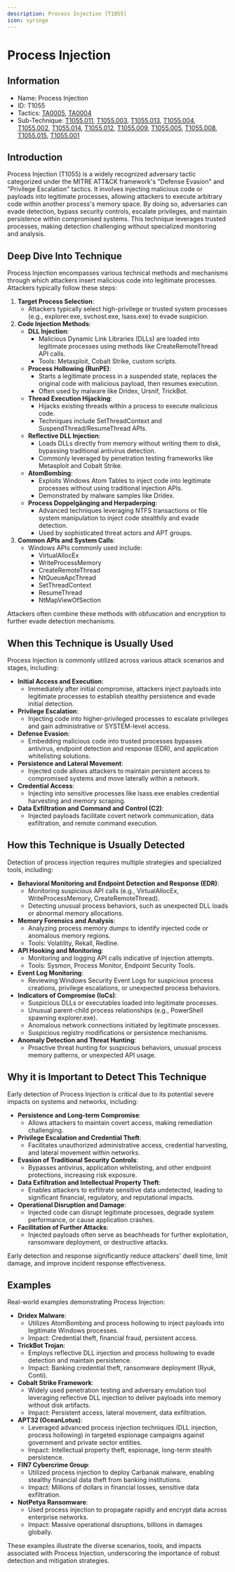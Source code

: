 ```yaml
---
description: Process Injection [T1055]
icon: syringe
---
```


# Process Injection

## Information

* Name: Process Injection
* ID: T1055
* Tactics: [TA0005](../), [TA0004](../../ta0004/)
* Sub-Technique: [T1055.011](t1055.011.md), [T1055.003](t1055.003.md), [T1055.013](t1055.013.md), [T1055.004](t1055.004.md), [T1055.002](t1055.002.md), [T1055.014](t1055.014.md), [T1055.012](t1055.012.md), [T1055.009](t1055.009.md), [T1055.005](t1055.005.md), [T1055.008](t1055.008.md), [T1055.015](t1055.015.md), [T1055.001](t1055.001.md)

## Introduction

Process Injection (T1055) is a widely recognized adversary tactic categorized under the MITRE ATT\&CK framework's "Defense Evasion" and "Privilege Escalation" tactics. It involves injecting malicious code or payloads into legitimate processes, allowing attackers to execute arbitrary code within another process's memory space. By doing so, adversaries can evade detection, bypass security controls, escalate privileges, and maintain persistence within compromised systems. This technique leverages trusted processes, making detection challenging without specialized monitoring and analysis.

## Deep Dive Into Technique

Process Injection encompasses various technical methods and mechanisms through which attackers insert malicious code into legitimate processes. Attackers typically follow these steps:

1. **Target Process Selection**:
   * Attackers typically select high-privilege or trusted system processes (e.g., explorer.exe, svchost.exe, lsass.exe) to evade suspicion.
2. **Code Injection Methods**:
   * **DLL Injection**:
     * Malicious Dynamic Link Libraries (DLLs) are loaded into legitimate processes using methods like CreateRemoteThread API calls.
     * Tools: Metasploit, Cobalt Strike, custom scripts.
   * **Process Hollowing (RunPE)**:
     * Starts a legitimate process in a suspended state, replaces the original code with malicious payload, then resumes execution.
     * Often used by malware like Dridex, Ursnif, TrickBot.
   * **Thread Execution Hijacking**:
     * Hijacks existing threads within a process to execute malicious code.
     * Techniques include SetThreadContext and SuspendThread/ResumeThread APIs.
   * **Reflective DLL Injection**:
     * Loads DLLs directly from memory without writing them to disk, bypassing traditional antivirus detection.
     * Commonly leveraged by penetration testing frameworks like Metasploit and Cobalt Strike.
   * **AtomBombing**:
     * Exploits Windows Atom Tables to inject code into legitimate processes without using traditional injection APIs.
     * Demonstrated by malware samples like Dridex.
   * **Process Doppelgänging and Herpaderping**:
     * Advanced techniques leveraging NTFS transactions or file system manipulation to inject code stealthily and evade detection.
     * Used by sophisticated threat actors and APT groups.
3. **Common APIs and System Calls**:
   * Windows APIs commonly used include:
     * VirtualAllocEx
     * WriteProcessMemory
     * CreateRemoteThread
     * NtQueueApcThread
     * SetThreadContext
     * ResumeThread
     * NtMapViewOfSection

Attackers often combine these methods with obfuscation and encryption to further evade detection mechanisms.

## When this Technique is Usually Used

Process Injection is commonly utilized across various attack scenarios and stages, including:

* **Initial Access and Execution**:
  * Immediately after initial compromise, attackers inject payloads into legitimate processes to establish stealthy persistence and evade initial detection.
* **Privilege Escalation**:
  * Injecting code into higher-privileged processes to escalate privileges and gain administrative or SYSTEM-level access.
* **Defense Evasion**:
  * Embedding malicious code into trusted processes bypasses antivirus, endpoint detection and response (EDR), and application whitelisting solutions.
* **Persistence and Lateral Movement**:
  * Injected code allows attackers to maintain persistent access to compromised systems and move laterally within a network.
* **Credential Access**:
  * Injecting into sensitive processes like lsass.exe enables credential harvesting and memory scraping.
* **Data Exfiltration and Command and Control (C2)**:
  * Injected payloads facilitate covert network communication, data exfiltration, and remote command execution.

## How this Technique is Usually Detected

Detection of process injection requires multiple strategies and specialized tools, including:

* **Behavioral Monitoring and Endpoint Detection and Response (EDR)**:
  * Monitoring suspicious API calls (e.g., VirtualAllocEx, WriteProcessMemory, CreateRemoteThread).
  * Detecting unusual process behaviors, such as unexpected DLL loads or abnormal memory allocations.
* **Memory Forensics and Analysis**:
  * Analyzing process memory dumps to identify injected code or anomalous memory regions.
  * Tools: Volatility, Rekall, Redline.
* **API Hooking and Monitoring**:
  * Monitoring and logging API calls indicative of injection attempts.
  * Tools: Sysmon, Process Monitor, Endpoint Security Tools.
* **Event Log Monitoring**:
  * Reviewing Windows Security Event Logs for suspicious process creations, privilege escalations, or unexpected process behaviors.
* **Indicators of Compromise (IoCs)**:
  * Suspicious DLLs or executables loaded into legitimate processes.
  * Unusual parent-child process relationships (e.g., PowerShell spawning explorer.exe).
  * Anomalous network connections initiated by legitimate processes.
  * Suspicious registry modifications or persistence mechanisms.
* **Anomaly Detection and Threat Hunting**:
  * Proactive threat hunting for suspicious behaviors, unusual process memory patterns, or unexpected API usage.

## Why it is Important to Detect This Technique

Early detection of Process Injection is critical due to its potential severe impacts on systems and networks, including:

* **Persistence and Long-term Compromise**:
  * Allows attackers to maintain covert access, making remediation challenging.
* **Privilege Escalation and Credential Theft**:
  * Facilitates unauthorized administrative access, credential harvesting, and lateral movement within networks.
* **Evasion of Traditional Security Controls**:
  * Bypasses antivirus, application whitelisting, and other endpoint protections, increasing risk exposure.
* **Data Exfiltration and Intellectual Property Theft**:
  * Enables attackers to exfiltrate sensitive data undetected, leading to significant financial, regulatory, and reputational impacts.
* **Operational Disruption and Damage**:
  * Injected code can disrupt legitimate processes, degrade system performance, or cause application crashes.
* **Facilitation of Further Attacks**:
  * Injected payloads often serve as beachheads for further exploitation, ransomware deployment, or destructive attacks.

Early detection and response significantly reduce attackers' dwell time, limit damage, and improve incident response effectiveness.

## Examples

Real-world examples demonstrating Process Injection:

* **Dridex Malware**:
  * Utilizes AtomBombing and process hollowing to inject payloads into legitimate Windows processes.
  * Impact: Credential theft, financial fraud, persistent access.
* **TrickBot Trojan**:
  * Employs reflective DLL injection and process hollowing to evade detection and maintain persistence.
  * Impact: Banking credential theft, ransomware deployment (Ryuk, Conti).
* **Cobalt Strike Framework**:
  * Widely used penetration testing and adversary emulation tool leveraging reflective DLL injection to deliver payloads into memory without disk artifacts.
  * Impact: Persistent access, lateral movement, data exfiltration.
* **APT32 (OceanLotus)**:
  * Leveraged advanced process injection techniques (DLL injection, process hollowing) in targeted espionage campaigns against government and private sector entities.
  * Impact: Intellectual property theft, espionage, long-term stealth persistence.
* **FIN7 Cybercrime Group**:
  * Utilized process injection to deploy Carbanak malware, enabling stealthy financial data theft from banking institutions.
  * Impact: Millions of dollars in financial losses, sensitive data exfiltration.
* **NotPetya Ransomware**:
  * Used process injection to propagate rapidly and encrypt data across enterprise networks.
  * Impact: Massive operational disruptions, billions in damages globally.

These examples illustrate the diverse scenarios, tools, and impacts associated with Process Injection, underscoring the importance of robust detection and mitigation strategies.
